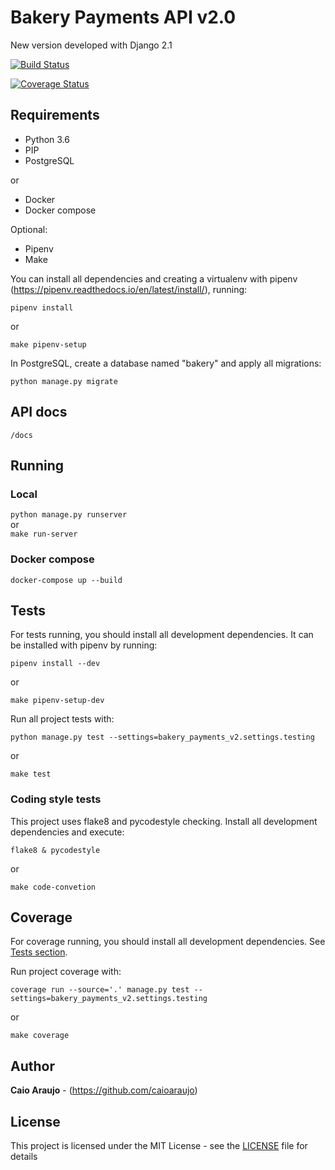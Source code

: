 # Bakery Payments API v2.0

New version developed with Django 2.1

[![Build Status](https://travis-ci.com/caioaraujo/bakery_payments_api_v2.svg?branch=master)](https://travis-ci.com/caioaraujo/bakery_payments_api_v2)

[![Coverage Status](https://coveralls.io/repos/github/caioaraujo/bakery_payments_api_v2/badge.svg?branch=master&kill_cache=1)](https://coveralls.io/github/caioaraujo/bakery_payments_api_v2?branch=master)

## Requirements

- Python 3.6
- PIP
- PostgreSQL

or

- Docker
- Docker compose

Optional:

- Pipenv
- Make

You can install all dependencies and creating a virtualenv with pipenv (https://pipenv.readthedocs.io/en/latest/install/),
running:

`pipenv install`

or

`make pipenv-setup`

In PostgreSQL, create a database named "bakery" and apply all migrations:

`python manage.py migrate`

## API docs

`/docs`

## Running 

### Local

`python manage.py runserver`<br>
or<br>
`make run-server`

### Docker compose

`docker-compose up --build`

## Tests

For tests running, you should install all development dependencies. It can be installed with pipenv by running:

`pipenv install --dev`

or

`make pipenv-setup-dev`

Run all project tests with:

`python manage.py test --settings=bakery_payments_v2.settings.testing`

or

`make test`

### Coding style tests

This project uses flake8 and pycodestyle checking. Install all development dependencies and execute:

`flake8 & pycodestyle`

or

`make code-convetion`

## Coverage

For coverage running, you should install all development dependencies. See [Tests section](#Tests).

Run project coverage with:

`coverage run --source='.' manage.py test --settings=bakery_payments_v2.settings.testing`

or

`make coverage`

## Author

**Caio Araujo** - (https://github.com/caioaraujo)

## License

This project is licensed under the MIT License - see the [LICENSE](LICENSE) file for details


